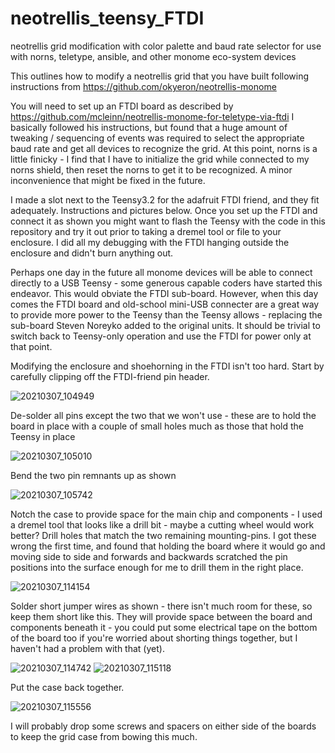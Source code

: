 # neotrellis_teensy_FTDI
neotrellis grid modification with color palette and baud rate selector for use with norns, teletype, ansible, and other monome eco-system devices

This outlines how to modify a neotrellis grid that you have built following instructions from https://github.com/okyeron/neotrellis-monome

You will need to set up an FTDI board as described by https://github.com/mcleinn/neotrellis-monome-for-teletype-via-ftdi  I basically followed his instructions, but found that a huge amount of tweaking / sequencing of events was required to select the appropriate baud rate and get all devices to recognize the grid.  At this point, norns is a little finicky - I find that I have to initialize the grid while connected to my norns shield, then reset the norns to get it to be recognized.  A minor inconvenience that might be fixed in the future.

I made a slot next to the Teensy3.2 for the adafruit FTDI friend, and they fit adequately.  Instructions and pictures below.  Once you set up the FTDI and connect it as shown you might want to flash the Teensy with the code in this repository and try it out prior to taking a dremel tool or file to your enclosure.  I did all my debugging with the FTDI hanging outside the enclosure and didn't burn anything out.

Perhaps one day in the future all monome devices will be able to connect directly to a USB Teensy - some generous capable coders have started this endeavor.  This would obviate the FTDI sub-board.  However, when this day comes the FTDI board and old-school mini-USB connecter are a great way to provide more power to the Teensy than the Teensy allows - replacing the sub-board Steven Noreyko added to the original units.  It should be trivial to switch back to Teensy-only operation and use the FTDI for power only at that point.

Modifying the enclosure and shoehorning in the FTDI isn't too hard.  Start by carefully clipping off the FTDI-friend pin header.

![20210307_104949](https://user-images.githubusercontent.com/2180300/111909092-2127bd00-8a19-11eb-86d9-98523c6f51f2.jpg)

De-solder all pins except the two that we won't use - these are to hold the board in place with a couple of small holes much as those that hold the Teensy in place

![20210307_105010](https://user-images.githubusercontent.com/2180300/111909095-2258ea00-8a19-11eb-92a9-3b828d4f17b9.jpg)

Bend the two pin remnants up as shown 

![20210307_105742](https://user-images.githubusercontent.com/2180300/111909099-24bb4400-8a19-11eb-84fa-01a27418c6b6.jpg)

Notch the case to provide space for the main chip and components - I used a dremel tool that looks like a drill bit - maybe a cutting wheel would work better?  Drill holes that match the two remaining mounting-pins.  I got these wrong the first time, and found that holding the board where it would go and moving side to side and forwards and backwards scratched the pin positions into the surface enough for me to drill them in the right place.

![20210307_114154](https://user-images.githubusercontent.com/2180300/111909103-271d9e00-8a19-11eb-9c63-844fbb061c08.jpg)

Solder short jumper wires as shown - there isn't much room for these, so keep them short like this.  They will provide space between the board and components beneath it - you could put some electrical tape on the bottom of the board too if you're worried about shorting things together, but I haven't had a problem with that (yet).

![20210307_114742](https://user-images.githubusercontent.com/2180300/111909104-284ecb00-8a19-11eb-9842-43a411320ed8.jpg)
![20210307_115118](https://user-images.githubusercontent.com/2180300/111909108-2a188e80-8a19-11eb-907b-049a86a9b7c2.jpg)

Put the case back together.

![20210307_115556](https://user-images.githubusercontent.com/2180300/111909113-2b49bb80-8a19-11eb-8512-58ec77bb3722.jpg)

I will probably drop some screws and spacers on either side of the boards to keep the grid case from bowing this much.
